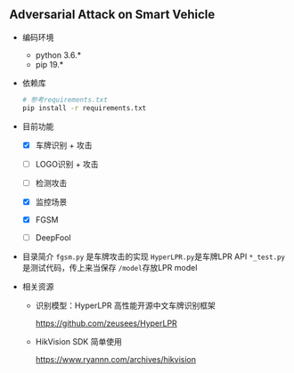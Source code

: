 ## Adversarial Attack on Smart Vehicle

- 编码环境

  - python 3.6.*
  - pip 19.*

- 依赖库

  ```bash
  # 参考requirements.txt
  pip install -r requirements.txt
  ```

- 目前功能
	 - [x] 车牌识别 + 攻击
	 - [ ] LOGO识别 + 攻击
	 - [ ] 检测攻击
	 - [x] 监控场景
	 - [x] FGSM
	 - [ ] DeepFool

	   
- 目录简介
	``fgsm.py`` 是车牌攻击的实现
	``HyperLPR.py``是车牌LPR API
	``*_test.py``是测试代码，传上来当保存
	``/model``存放LPR model
- 相关资源
	
	- 识别模型：HyperLPR 高性能开源中文车牌识别框架
	
		https://github.com/zeusees/HyperLPR
	
	- HikVision SDK 简单使用
	
		https://www.ryannn.com/archives/hikvision
	
	  